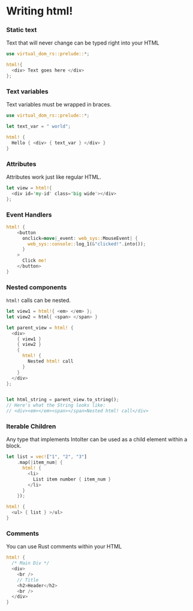 # Writing html!

### Static text

Text that will never change can be typed right into your HTML

```rust
use virtual_dom_rs::prelude::*;

html!{
  <div> Text goes here </div>
};
```

### Text variables

Text variables must be wrapped in braces.

```rust
use virtual_dom_rs::prelude::*;

let text_var = " world";

html! {
  Hello { <div> { text_var } </div> }
}
```

### Attributes

Attributes work just like regular HTML.

```rust
let view = html!{
  <div id='my-id' class='big wide'></div>
};
```

### Event Handlers

```rust
html! {
    <button
      onclick=move|_event: web_sys::MouseEvent| {
        web_sys::console::log_1(&"clicked!".into());
      }
    >
      Click me!
    </button>
}
```

### Nested components

`html!` calls can be nested.

```rust
let view1 = html!{ <em> </em> };
let view2 = html{ <span> </span> }

let parent_view = html! {
  <div>
    { view1 }
    { view2 }
    {
      html! {
        Nested html! call
      }
    }
  </div>
};


let html_string = parent_view.to_string();
// Here's what the String looks like:
// <div><em></em><span></span>Nested html! call</div>
```

### Iterable Children

Any type that implements IntoIter<VirtualNode> can be used as a child element within a block.
  
```rust
let list = vec!["1", "2", "3"]
    .map(|item_num| {
      html! { 
        <li>
          List item number { item_num }
        </li>
      }
    });

html! {
  <ul> { list } >/ul>
}
```

### Comments

You can use Rust comments within your HTML

```rust
html! {
  /* Main Div */
  <div>
    <br />
    // Title
    <h2>Header</h2>
    <br />
  </div>
}
```
